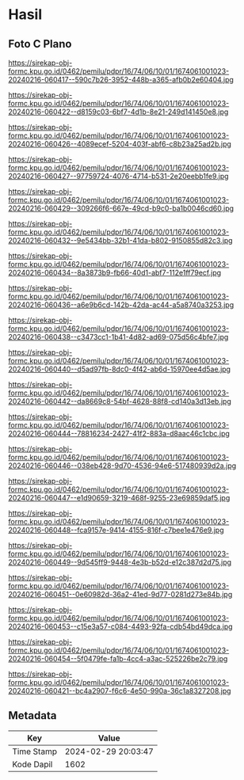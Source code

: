 # Hasil

## Foto C Plano

https://sirekap-obj-formc.kpu.go.id/0462/pemilu/pdpr/16/74/06/10/01/1674061001023-20240216-060417--590c7b26-3952-448b-a365-afb0b2e60404.jpg

https://sirekap-obj-formc.kpu.go.id/0462/pemilu/pdpr/16/74/06/10/01/1674061001023-20240216-060422--d8159c03-6bf7-4d1b-8e21-249d141450e8.jpg

https://sirekap-obj-formc.kpu.go.id/0462/pemilu/pdpr/16/74/06/10/01/1674061001023-20240216-060426--4089ecef-5204-403f-abf6-c8b23a25ad2b.jpg

https://sirekap-obj-formc.kpu.go.id/0462/pemilu/pdpr/16/74/06/10/01/1674061001023-20240216-060427--97759724-4076-4714-b531-2e20eebb1fe9.jpg

https://sirekap-obj-formc.kpu.go.id/0462/pemilu/pdpr/16/74/06/10/01/1674061001023-20240216-060429--309266f6-667e-49cd-b9c0-ba1b0046cd60.jpg

https://sirekap-obj-formc.kpu.go.id/0462/pemilu/pdpr/16/74/06/10/01/1674061001023-20240216-060432--9e5434bb-32b1-41da-b802-9150855d82c3.jpg

https://sirekap-obj-formc.kpu.go.id/0462/pemilu/pdpr/16/74/06/10/01/1674061001023-20240216-060434--8a3873b9-fb66-40d1-abf7-112e1ff79ecf.jpg

https://sirekap-obj-formc.kpu.go.id/0462/pemilu/pdpr/16/74/06/10/01/1674061001023-20240216-060436--a6e9b6cd-142b-42da-ac44-a5a8740a3253.jpg

https://sirekap-obj-formc.kpu.go.id/0462/pemilu/pdpr/16/74/06/10/01/1674061001023-20240216-060438--c3473cc1-1b41-4d82-ad69-075d56c4bfe7.jpg

https://sirekap-obj-formc.kpu.go.id/0462/pemilu/pdpr/16/74/06/10/01/1674061001023-20240216-060440--d5ad97fb-8dc0-4f42-ab6d-15970ee4d5ae.jpg

https://sirekap-obj-formc.kpu.go.id/0462/pemilu/pdpr/16/74/06/10/01/1674061001023-20240216-060442--da8669c8-54bf-4628-88f8-cd140a3d13eb.jpg

https://sirekap-obj-formc.kpu.go.id/0462/pemilu/pdpr/16/74/06/10/01/1674061001023-20240216-060444--78816234-2427-41f2-883a-d8aac46c1cbc.jpg

https://sirekap-obj-formc.kpu.go.id/0462/pemilu/pdpr/16/74/06/10/01/1674061001023-20240216-060446--038eb428-9d70-4536-94e6-517480939d2a.jpg

https://sirekap-obj-formc.kpu.go.id/0462/pemilu/pdpr/16/74/06/10/01/1674061001023-20240216-060447--e1d90659-3219-468f-9255-23e69859daf5.jpg

https://sirekap-obj-formc.kpu.go.id/0462/pemilu/pdpr/16/74/06/10/01/1674061001023-20240216-060448--fca9157e-9414-4155-816f-c7bee1e476e9.jpg

https://sirekap-obj-formc.kpu.go.id/0462/pemilu/pdpr/16/74/06/10/01/1674061001023-20240216-060449--9d545ff9-9448-4e3b-b52d-e12c387d2d75.jpg

https://sirekap-obj-formc.kpu.go.id/0462/pemilu/pdpr/16/74/06/10/01/1674061001023-20240216-060451--0e60982d-36a2-41ed-9d77-0281d273e84b.jpg

https://sirekap-obj-formc.kpu.go.id/0462/pemilu/pdpr/16/74/06/10/01/1674061001023-20240216-060453--c15e3a57-c084-4493-92fa-cdb54bd49dca.jpg

https://sirekap-obj-formc.kpu.go.id/0462/pemilu/pdpr/16/74/06/10/01/1674061001023-20240216-060454--5f0479fe-fa1b-4cc4-a3ac-525226be2c79.jpg

https://sirekap-obj-formc.kpu.go.id/0462/pemilu/pdpr/16/74/06/10/01/1674061001023-20240216-060421--bc4a2907-f6c6-4e50-990a-36c1a8327208.jpg


## Metadata

| Key        | Value               |
| ---------- | ------------------- |
| Time Stamp | 2024-02-29 20:03:47 |
| Kode Dapil | 1602                |



